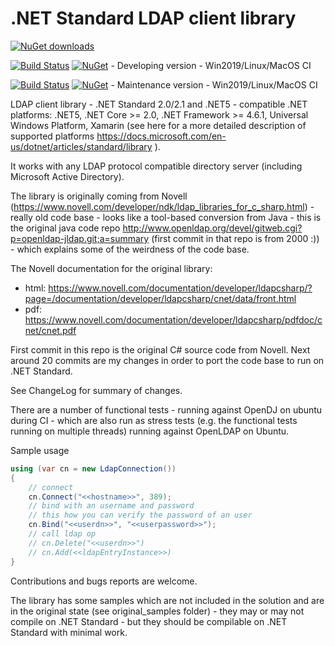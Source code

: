# .NET Standard LDAP client library

[![NuGet downloads](https://img.shields.io/nuget/dt/Novell.Directory.Ldap.NETStandard?color=blue&label=nuget-downloads&logo=nuget)](https://www.nuget.org/packages/Novell.Directory.Ldap.NETStandard/)

[![Build Status](https://dev.azure.com/dsbenghe/Ldap/_apis/build/status/Novell.Directory.Ldap.NETStandard?branchName=master)](https://dev.azure.com/dsbenghe/Ldap/_build/latest?definitionId=6&branchName=master) [![NuGet](https://img.shields.io/nuget/vpre/Novell.Directory.Ldap.NETStandard.svg)](https://www.nuget.org/packages/Novell.Directory.Ldap.NETStandard/absoluteLatest) - Developing version - Win2019/Linux/MacOS CI

[![Build Status](https://dev.azure.com/dsbenghe/Ldap/_apis/build/status/Novell.Directory.Ldap.NETStandard?branchName=3.6.x)](https://dev.azure.com/dsbenghe/Ldap/_build/latest?definitionId=6&branchName=3.6.x) [![NuGet](https://img.shields.io/nuget/v/Novell.Directory.Ldap.NETStandard.svg)](https://www.nuget.org/packages/Novell.Directory.Ldap.NETStandard/) - Maintenance version - Win2019/Linux/MacOS CI

LDAP client library - .NET Standard 2.0/2.1 and .NET5 - compatible .NET platforms: .NET5, .NET Core >= 2.0, .NET Framework >= 4.6.1, Universal Windows Platform, Xamarin (see here for a more detailed description of supported platforms https://docs.microsoft.com/en-us/dotnet/articles/standard/library ).

It works with any LDAP protocol compatible directory server (including Microsoft Active Directory).

The library is originally coming from Novell (https://www.novell.com/developer/ndk/ldap_libraries_for_c_sharp.html) - really old code base - looks like a tool-based conversion from Java - this is the original java code repo http://www.openldap.org/devel/gitweb.cgi?p=openldap-jldap.git;a=summary (first commit in that repo is from 2000 :)) - which explains some of the weirdness of the code base.

The Novell documentation for the original library:
* html: https://www.novell.com/documentation/developer/ldapcsharp/?page=/documentation/developer/ldapcsharp/cnet/data/front.html
* pdf: https://www.novell.com/documentation/developer/ldapcsharp/pdfdoc/cnet/cnet.pdf

First commit in this repo is the original C# source code from Novell. Next around 20 commits are my changes in order to port the code base to run on .NET Standard.

See ChangeLog for summary of changes.

There are a number of functional tests - running against OpenDJ on ubuntu during CI - which are also run as stress tests (e.g. the functional tests running on multiple threads) running against OpenLDAP on Ubuntu.

Sample usage

```cs
using (var cn = new LdapConnection())
{
	// connect
	cn.Connect("<<hostname>>", 389);
	// bind with an username and password
	// this how you can verify the password of an user
	cn.Bind("<<userdn>>", "<<userpassword>>");
	// call ldap op
	// cn.Delete("<<userdn>>")
	// cn.Add(<<ldapEntryInstance>>)
}

```

Contributions and bugs reports are welcome.

The library has some samples which are not included in the solution and are in the original state (see original_samples folder) - they may or may not compile on .NET Standard - but they should be compilable on .NET Standard with minimal work.
